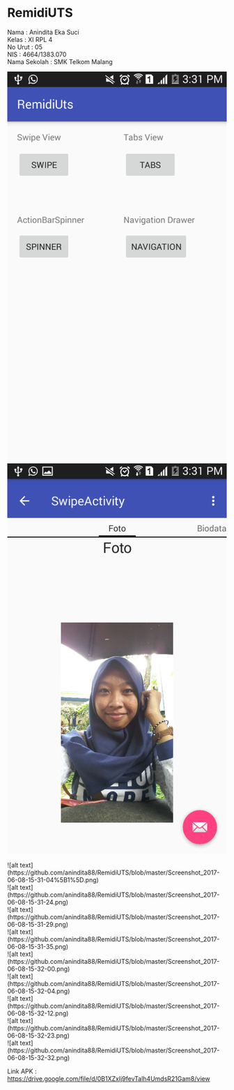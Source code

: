 # RemidiUTS

Nama          :   Anindita Eka Suci<br>
Kelas         :   XI RPL 4<br>
No Urut       :   05<br>
NIS           :   4664/1383.070<br>
Nama Sekolah  :   SMK Telkom Malang<br>

<p align="center">
  <img src="https://github.com/anindita88/RemidiUTS/blob/master/Screenshot_2017-06-08-15-31-04%5B1%5D.png"/>
  <img src="https://github.com/anindita88/RemidiUTS/blob/master/Screenshot_2017-06-08-15-31-24.png"/>
</p>
![alt text] (https://github.com/anindita88/RemidiUTS/blob/master/Screenshot_2017-06-08-15-31-04%5B1%5D.png)<br>
![alt text] (https://github.com/anindita88/RemidiUTS/blob/master/Screenshot_2017-06-08-15-31-24.png)<br>
![alt text] (https://github.com/anindita88/RemidiUTS/blob/master/Screenshot_2017-06-08-15-31-29.png)<br>
![alt text] (https://github.com/anindita88/RemidiUTS/blob/master/Screenshot_2017-06-08-15-31-35.png)<br>
![alt text] (https://github.com/anindita88/RemidiUTS/blob/master/Screenshot_2017-06-08-15-32-00.png)<br>
![alt text] (https://github.com/anindita88/RemidiUTS/blob/master/Screenshot_2017-06-08-15-32-04.png)<br>
![alt text] (https://github.com/anindita88/RemidiUTS/blob/master/Screenshot_2017-06-08-15-32-12.png)<br>
![alt text] (https://github.com/anindita88/RemidiUTS/blob/master/Screenshot_2017-06-08-15-32-23.png)<br>
![alt text] (https://github.com/anindita88/RemidiUTS/blob/master/Screenshot_2017-06-08-15-32-32.png)<br>

Link APK : https://drive.google.com/file/d/0B1XZxIj9fevTalh4UmdsR21Gam8/view
